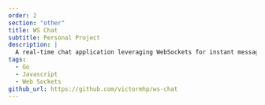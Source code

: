 ```yaml
---
order: 2
section: "other"
title: WS Chat
subtitle: Personal Project
description: |
  A real-time chat application leveraging WebSockets for instant messaging. 
tags:
  - Go
  - Javascript
  - Web Sockets
github_url: https://github.com/victormhp/ws-chat
---
```


